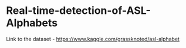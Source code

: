 # Real-time-detection-of-ASL-Alphabets
Link to the dataset - https://www.kaggle.com/grassknoted/asl-alphabet
